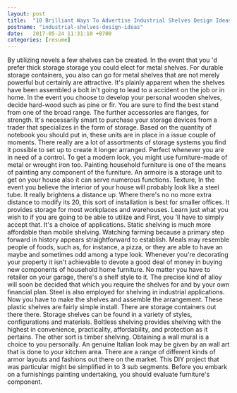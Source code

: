 ```yaml
---
layout: post
title:  "10 Brilliant Ways To Advertise Industrial Shelves Design Ideas"
postname: "industrial-shelves-design-ideas"
date:   2017-05-24 11:31:10 +0700
categories: [resume]
---
```

By utilizing novels a few shelves can be created. In the event that you 'd prefer thick storage storage you could elect for metal shelves. For durable storage containers, you also can go for metal shelves that are not merely powerful but certainly are attractive. It's plainly apparent when the shelves have been assembled a bolt in't going to lead to a accident on the job or in home. In the event you choose to develop your personal wooden shelves, decide hard-wood such as pine or fir. You are sure to find the best stand from one of the broad range. The further accessories are flanges, for strength. It's necessarily smart to purchase your storage devices from a trader that specializes in the form of storage. Based on the quantity of notebook you should put in, these units are in place in a issue couple of moments. There really are a lot of assortments of storage systems you find it possible to set up to create it longer arranged. Perfect whenever you are in need of a control. To get a modern look, you might use furniture-made of metal or wrought iron too. Painting household furniture is one of the means of painting any component of the furniture. An armoire is a storage unit to get on your house also it can serve numerous functions. Texture, In the event you believe the interior of your house will probably look like a steel tube. It really brightens a distance up. Where there's no no more extra distance to modify its 20, this sort of installation is best for smaller offices. It provides storage for most workplaces and warehouses. Learn just what you wish to if you are going to be able to utilize and First, you 'll have to simply accept that. It's a choice of applications. Static shelving is much more affordable than mobile shelving. Watching farming because a primary step forward in history appears straightforward to establish. Meals may resemble people of foods, such as, for instance, a pizza, or they are able to have an maybe and sometimes odd among a type look. Whenever you're decorating your property it isn't achievable to devote a good deal of money in buying new components of household home furniture. No matter you have to retailer on your garage, there's a shelf style to it. The precise kind of alloy will soon be decided that which you require the shelves for and by your own financial plan. Steel is also employed for shelving in industrial applications. Now you have to make the shelves and assemble the arrangement. These plastic shelves are fairly simple install. There are storage containers out there there. Storage shelves can be found in a variety of styles, configurations and materials. Boltless shelving provides shelving with the highest in convenience, practicality, affordability, and protection as it pertains. The other sort is timber shelving. Obtaining a wall mural is a choice to you personally. An genuine Italian look may be given by an wall art that is done to your kitchen area. There are a range of different kinds of armor layouts and fashions out there on the market. This DIY project that was particular might be simplified in to 3 sub segments. Before you embark on a furnishings painting undertaking, you should evaluate furniture's component.
